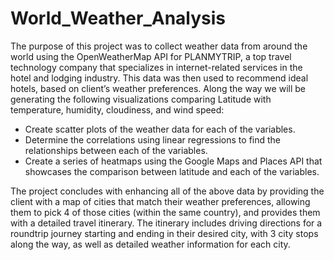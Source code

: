 # World_Weather_Analysis

The purpose of this project was to collect weather data from around the world using the OpenWeatherMap API for PLANMYTRIP, a top travel technology company that specializes in internet-related services in the hotel and lodging industry. This data was then used to recommend ideal hotels, based on client’s weather preferences. Along the way we will be generating the following visualizations comparing Latitude with temperature, humidity, cloudiness, and wind speed:

* Create scatter plots of the weather data for each of the variables.
* Determine the correlations using linear regressions to find the relationships between each of the variables.
* Create a series of heatmaps using the Google Maps and Places API that showcases the comparison between latitude and each of the variables.
   
The project concludes with enhancing all of the above data by providing the client with a map of cities that match their weather preferences, allowing them to pick 4 of those cities (within the same country), and provides them with a detailed travel itinerary. The itinerary includes driving directions for a roundtrip journey starting and ending in their desired city, with 3 city stops along the way, as well as detailed weather information for each city.
